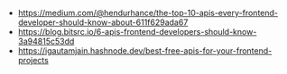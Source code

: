 

* https://medium.com/@hendurhance/the-top-10-apis-every-frontend-developer-should-know-about-611f629ada67
* https://blog.bitsrc.io/6-apis-frontend-developers-should-know-3a94815c53dd
* https://igautamjain.hashnode.dev/best-free-apis-for-your-frontend-projects